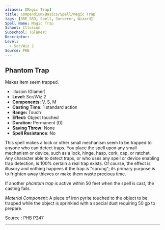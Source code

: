 ```yaml
---
aliases: [Magic Trap]
title: Compendium/Basics/Spell/Magic Trap
tags: [35E_SRD, Spell, Sorcerer, Wizard]
Spell Name: Magic Trap
School: Illusion
Subschool: (Glamer)
Descriptor: 
Level:
  - Sor/Wiz 2
Source: PHB
---
```



## Phantom Trap

Makes item seem trapped.

*   Illusion (Glamer)
*   **Level:** Sor/Wiz 2
*   **Components:** V, S, M
*   **Casting Time:** 1 standard action
*   **Range:** Touch
*   **Effect:** Object touched
*   **Duration:** Permanent (D)
*   **Saving Throw:** None
*   **Spell Resistance:** No

<p>This spell makes a lock or other small mechanism seem to be trapped to anyone who can detect traps. You place the spell upon any small mechanism or device, such as a lock, hinge, hasp, cork, cap, or ratchet. Any character able to detect traps, or who uses any spell or device enabling trap detection, is 100% certain a real trap exists. Of course, the effect is illusory and nothing happens if the trap is "sprung"; its primary purpose is to frighten away thieves or make them waste precious time.</p><p>If another <i>phantom trap</i> is active within 50 feet when the spell is cast, the casting fails.</p><p><i>Material Component:</i> A piece of iron pyrite touched to the object to be trapped while the object is sprinkled with a special dust requiring 50 gp to prepare.</p>

Source : PHB P247

---
